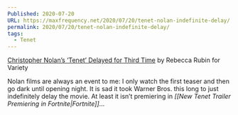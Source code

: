 ```yaml
---
Published: 2020-07-20
URL: https://maxfrequency.net/2020/07/20/tenet-nolan-indefinite-delay/
permalink: 2020/07/20/tenet-nolan-indefinite-delay/
tags:
  - Tenet
---
```

[Christopher Nolan’s ‘Tenet’ Delayed for Third Time](https://variety.com/2020/film/news/tenet-delayed-again-christopher-nolan-1234699068/) by Rebecca Rubin for Variety

Nolan films are always an event to me: I only watch the first teaser and then go dark until opening night. It is sad it took Warner Bros. this long to just indefinitely delay the movie. At least it isn’t premiering in *[[New Tenet Trailer Premiering in Fortnite|Fortnite]]*…